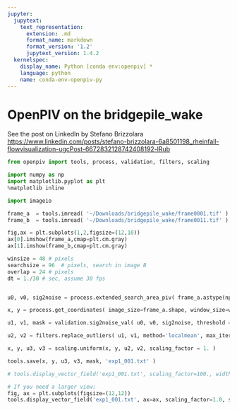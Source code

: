 ```yaml
---
jupyter:
  jupytext:
    text_representation:
      extension: .md
      format_name: markdown
      format_version: '1.2'
      jupytext_version: 1.4.2
  kernelspec:
    display_name: Python [conda env:openpiv] *
    language: python
    name: conda-env-openpiv-py
---
```


# OpenPIV on the bridgepile_wake

See the post on LinkedIn by Stefano Brizzolara
https://www.linkedin.com/posts/stefano-brizzolara-6a8501198_rheinfall-flowvisualization-ugcPost-6672832128742408192-lRub

```python
from openpiv import tools, process, validation, filters, scaling 

import numpy as np
import matplotlib.pyplot as plt
%matplotlib inline

import imageio
```


```python
frame_a  = tools.imread( '~/Downloads/bridgepile_wake/frame0001.tif' )
frame_b  = tools.imread( '~/Downloads/bridgepile_wake/frame0011.tif' )
```

```python
fig,ax = plt.subplots(1,2,figsize=(12,10))
ax[0].imshow(frame_a,cmap=plt.cm.gray)
ax[1].imshow(frame_b,cmap=plt.cm.gray)
```


```python
winsize = 48 # pixels
searchsize = 96  # pixels, search in image B
overlap = 24 # pixels
dt = 1./30 # sec, assume 30 fps


u0, v0, sig2noise = process.extended_search_area_piv( frame_a.astype(np.int32), frame_b.astype(np.int32), window_size=winsize, overlap=overlap, dt=dt, search_area_size=searchsize, sig2noise_method='peak2peak' )
```

```python
x, y = process.get_coordinates( image_size=frame_a.shape, window_size=winsize, overlap=overlap )
```

```python
u1, v1, mask = validation.sig2noise_val( u0, v0, sig2noise, threshold = 1.15)
```

```python
u2, v2 = filters.replace_outliers( u1, v1, method='localmean', max_iter=10, kernel_size=2)
```

```python
x, y, u3, v3 = scaling.uniform(x, y, u2, v2, scaling_factor = 1. )
```

```python
tools.save(x, y, u3, v3, mask, 'exp1_001.txt' )
```

```python
# tools.display_vector_field('exp1_001.txt', scaling_factor=100., width=0.0025)
```

```python
# If you need a larger view:
fig, ax = plt.subplots(figsize=(12,12))
tools.display_vector_field('exp1_001.txt', ax=ax, scaling_factor=1.0, scale=3500, width=0.0045, on_img=True, image_name='~/Downloads/bridgepile_wake/frame0001.tif');
```

```python

```

```python

```
